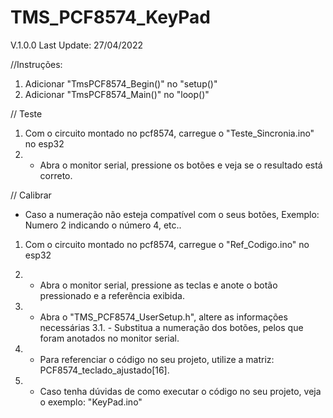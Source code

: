 # TMS_PCF8574_KeyPad

V.1.0.0
Last Update: 27/04/2022

//Instruções:
1. Adicionar "TmsPCF8574_Begin()" no "setup()"
2. Adicionar "TmsPCF8574_Main()" no "loop()"


// Teste 
1. Com o circuito montado no pcf8574, carregue o "Teste_Sincronia.ino" no esp32
2. - Abra o monitor serial, pressione os botões e veja se o resultado está correto.

// Calibrar
- Caso a numeração não esteja compatível com o seus botões, Exemplo: Numero 2 indicando o número 4, etc..

1. Com o circuito montado no pcf8574, carregue o "Ref_Codigo.ino" no esp32
2. - Abra o monitor serial, pressione as teclas e anote o botão pressionado e a referência exibida.
3. - Abra o "TMS_PCF8574_UserSetup.h", altere as informações necessárias
	3.1. - Substitua a numeração dos botões, pelos que foram anotados no monitor serial.

5. - Para referenciar o código no seu projeto, utilize a matriz: PCF8574_teclado_ajustado[16].

6. - Caso tenha dúvidas de como executar o código no seu projeto, veja o exemplo: "KeyPad.ino"
